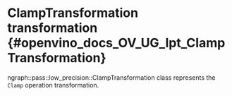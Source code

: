 # ClampTransformation transformation {#openvino_docs_OV_UG_lpt_ClampTransformation}

ngraph::pass::low_precision::ClampTransformation class represents the `Clamp` operation transformation.

